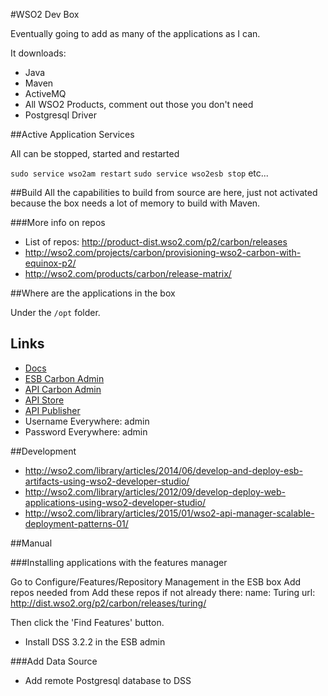 #WSO2 Dev Box

Eventually going to add as many of the applications as I can.

It downloads:

- Java
- Maven
- ActiveMQ
- All WSO2 Products, comment out those you don't need
- Postgresql Driver

##Active Application Services

All can be stopped, started and restarted

`sudo service wso2am restart`
`sudo service wso2esb stop`
etc...

##Build
All the capabilities to build from source are here, just not activated because the box needs a lot of memory to build
with Maven.

###More info on repos

- List of repos: http://product-dist.wso2.com/p2/carbon/releases
- http://wso2.com/projects/carbon/provisioning-wso2-carbon-with-equinox-p2/
- http://wso2.com/products/carbon/release-matrix/

##Where are the applications in the box

Under the `/opt` folder.

## Links

- [Docs](https://docs.wso2.com/)
- [ESB Carbon Admin](https://localhost:9443/carbon)
- [API Carbon Admin](https://localhost:9445/carbon)
- [API Store](https://localhost:9445/store)
- [API Publisher](https://localhost:9445/publisher)
- Username Everywhere: admin
- Password Everywhere: admin

##Development

- http://wso2.com/library/articles/2014/06/develop-and-deploy-esb-artifacts-using-wso2-developer-studio/
- http://wso2.com/library/articles/2012/09/develop-deploy-web-applications-using-wso2-developer-studio/
- http://wso2.com/library/articles/2015/01/wso2-api-manager-scalable-deployment-patterns-01/

##Manual

###Installing applications with the features manager

Go to Configure/Features/Repository Management in the ESB box
Add repos needed from
Add these repos if not already there:
name: Turing
url: http://dist.wso2.org/p2/carbon/releases/turing/

Then click the 'Find Features' button.

- Install DSS 3.2.2 in the ESB admin

###Add Data Source

- Add remote Postgresql database to DSS